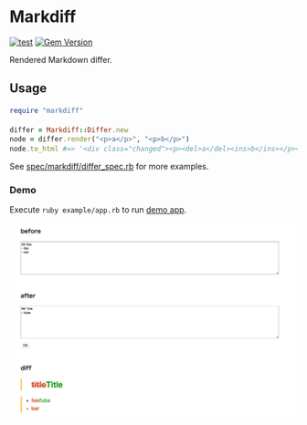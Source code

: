 # Markdiff

[![test](https://github.com/r7kamura/markdiff/actions/workflows/test.yml/badge.svg)](https://github.com/r7kamura/markdiff/actions/workflows/test.yml)
[![Gem Version](https://badge.fury.io/rb/markdiff.svg)](https://rubygems.org/gems/markdiff)

Rendered Markdown differ.

## Usage
```rb
require "markdiff"

differ = Markdiff::Differ.new
node = differ.render("<p>a</p>", "<p>b</p>")
node.to_html #=> '<div class="changed"><p><del>a</del><ins>b</ins></p></div>'
```

See [spec/markdiff/differ_spec.rb](spec/markdiff/differ_spec.rb) for more examples.

### Demo
Execute `ruby example/app.rb` to run [demo app](example/app.rb).

![demo](images/demo.png)
